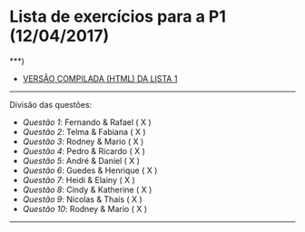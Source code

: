 # Lista de exercícios para a P1 (12/04/2017)

***)
- [VERSÃO COMPILADA (HTML) DA LISTA 1](http://estatcomp.github.io/henrique/lista1.html)

***

Divisão das questões:

* *Questão 1*: Fernando & Rafael ( X )
* *Questão 2*: Telma & Fabiana ( X )
* *Questão 3*: Rodney & Mario ( X )
* *Questão 4*: Pedro & Ricardo ( X )
* *Questão 5*: André & Daniel ( X )
* *Questão 6*: Guedes & Henrique ( X )
* *Questão 7*: Heidi & Elainy ( X )
* *Questão 8*: Cindy & Katherine ( X )
* *Questão 9*: Nicolas & Thaís ( X )
* *Questão 10*: Rodney & Mario ( X )

***

